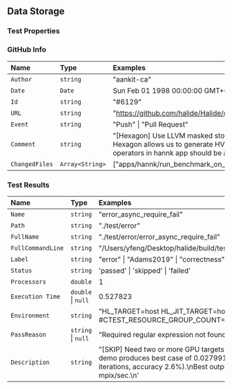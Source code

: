
## Data Storage

### Test Properties



### GitHub Info 

| Name           | Type            | Examples                                                                                                                                                                                                                                     |
| :------------- | :-------------- | :------------------------------------------------------------------------------------------------------------------------------------------------------------------------------------------------------------------------------------------- |
| `Author`       | `string`        | "aankit-ca"                                                                                                                                                                                                                                  |
| `Date`         | `Date`          | Sun Feb 01 1998 00:00:00 GMT+0000 (GMT)                                                                                                                                                                                                      |
| `Id`           | `string`        | "#6129"                                                                                                                                                                                                                                      |
| `URL`          | `string`        | "https://github.com/halide/Halide/commit/e52d6ca8e8b1a788d32536160df92c9d90751de2"                                                                                                                                                           |
| `Event`        | `string`        | "Push" \| "Pull Request"                                                                                                                                                                                                                     |
| `Comment`      | `string`        | "[Hexagon] Use LLVM masked stores. Letting CodeGen_LLVM handle predicated stores for Hexagon allows us to generate HVX predicated stores instead of scalar predicated stores. The operators in hannk app should be able to test this patch." |
| `ChangedFiles` | `Array<String>` | ["apps/hannk/run_benchmark_on_hexagon_sim.sh","apps/support/Makefile.inc"]                                                                                                                                                                   |

### Test Results

| Name              | Type                  | Examples                                                                                                                                                                                                     |
| :---------------- | :-------------------- | :----------------------------------------------------------------------------------------------------------------------------------------------------------------------------------------------------------- |
| `Name`            | `string`              | "error_async_require_fail"                                                                                                                                                                                   |
| `Path`            | `string`              | "./test/error"                                                                                                                                                                                               |
| `FullName`        | `string`              | "./test/error/error_async_require_fail"                                                                                                                                                                      |
| `FullCommandLine` | `string`              | "/Users/yfeng/Desktop/halide/build/test/error/error_async_require_fail"                                                                                                                                      |
| `Label`           | `string`              | "error" \| "Adams2019" \| "correctness"                                                                                                                                                                      |
| `Status`          | `string`              | 'passed' \| 'skipped' \| 'failed'                                                                                                                                                                            |
| `Processors`      | `double`              | 1                                                                                                                                                                                                            |
| `Execution Time`  | `double` \| `null`    | 0.527823                                                                                                                                                                                                     |
| `Environment`     | `string`              | "HL_TARGET=host HL_JIT_TARGET=host #CTEST_RESOURCE_GROUP_COUNT="                                                                                                                                             |
| `PassReason`      | `string`    \| `null` | "Required regular expression not found. Regex=[Success!\n]"                                                                                                                                                  |
| `Description`     | `string`              | "[SKIP] Need two or more GPU targets enabled." \| 'Benchmark for demo produces best case of 0.0279919 sec/iter (over 3 samples, 39 iterations, accuracy 2.6%).\nBest output throughput is 0.082 mpix/sec.\n' |


